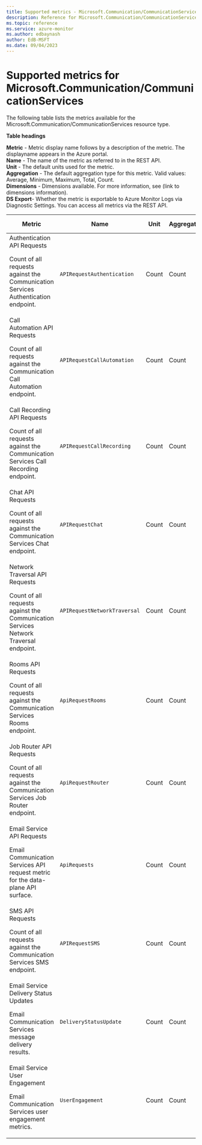 ```yaml
---
title: Supported metrics - Microsoft.Communication/CommunicationServices
description: Reference for Microsoft.Communication/CommunicationServices metrics in Azure Monitor.
ms.topic: reference
ms.service: azure-monitor
ms.author: edbaynash
author: EdB-MSFT
ms.date: 09/04/2023
---
```

# Supported metrics for Microsoft.Communication/CommunicationServices  
<!-- Data source : naam-->


The following table lists the metrics available for the Microsoft.Communication/CommunicationServices resource type.

  

**Table headings**
  
**Metric** - Metric display name follows by a description of the metric. The displayname appears in the Azure portal.  
**Name** - The name of the metric as referred to in the REST API.  
**Unit** - The default units used for the metric.  
**Aggregation** - The default aggregation type for this metric. Valid values: Average, Minimum, Maximum, Total, Count.  
**Dimensions** - Dimensions available. For more information, see (link to dimensions information).  
**DS Export**- Whether the metric is exportable to Azure Monitor Logs via Diagnostic Settings.  You can access all metrics via the REST API.  
  
  
|Metric|Name|Unit|Aggregation|Dimensions|DS Export|
|---|---|---|---|---|---|
|Authentication API Requests<p><p>Count of all requests against the Communication Services Authentication endpoint. |`APIRequestAuthentication` |Count |Count |Operation, StatusCode, StatusCodeClass |No|
|Call Automation API Requests<p><p>Count of all requests against the Communication Call Automation endpoint. |`APIRequestCallAutomation` |Count |Count |Operation, StatusCode, StatusCodeClass, ApiVersion |Yes|
|Call Recording API Requests<p><p>Count of all requests against the Communication Services Call Recording endpoint. |`APIRequestCallRecording` |Count |Count |Operation, StatusCode, StatusCodeClass |Yes|
|Chat API Requests<p><p>Count of all requests against the Communication Services Chat endpoint. |`APIRequestChat` |Count |Count |Operation, StatusCode, StatusCodeClass |Yes|
|Network Traversal API Requests<p><p>Count of all requests against the Communication Services Network Traversal endpoint. |`APIRequestNetworkTraversal` |Count |Count |Operation, StatusCode, StatusCodeClass |No|
|Rooms API Requests<p><p>Count of all requests against the Communication Services Rooms endpoint. |`ApiRequestRooms` |Count |Count |Operation, StatusCode, StatusCodeClass |Yes|
|Job Router API Requests<p><p>Count of all requests against the Communication Services Job Router endpoint. |`ApiRequestRouter` |Count |Count |OperationName, StatusCode, StatusCodeSubClass, ApiVersion |Yes|
|Email Service API Requests<p><p>Email Communication Services API request metric for the data-plane API surface. |`ApiRequests` |Count |Count |Operation, StatusCode, StatusCodeClass, StatusCodeReason |Yes|
|SMS API Requests<p><p>Count of all requests against the Communication Services SMS endpoint. |`APIRequestSMS` |Count |Count |Operation, StatusCode, StatusCodeClass, ErrorCode, NumberType, Country, OptAction |Yes|
|Email Service Delivery Status Updates<p><p>Email Communication Services message delivery results. |`DeliveryStatusUpdate` |Count |Count |MessageStatus, Result, SmtpStatusCode, EnhancedSmtpStatusCode, SenderDomain, IsHardBounce |Yes|
|Email Service User Engagement<p><p>Email Communication Services user engagement metrics. |`UserEngagement` |Count |Count |EngagementType |Yes|


<!--Gen Date:  Mon Sep 04 2023 13:11:00 GMT+0300 (Israel Daylight Time)-->
